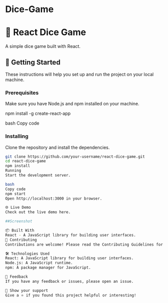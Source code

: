 # Dice-Game
# 🎲 React Dice Game

A simple dice game built with React.

## 🚀 Getting Started

These instructions will help you set up and run the project on your local machine.

### Prerequisites

Make sure you have Node.js and npm installed on your machine.

npm install -g create-react-app

bash
Copy code

### Installing

Clone the repository and install the dependencies.

```bash
git clone https://github.com/your-username/react-dice-game.git
cd react-dice-game
npm install
Running
Start the development server.

bash
Copy code
npm start
Open http://localhost:3000 in your browser.

🌐 Live Demo
Check out the live demo here.

##Screenshot

📦 Built With
React - A JavaScript library for building user interfaces.
🤝 Contributing
Contributions are welcome! Please read the Contributing Guidelines for details.

🛠️ Technologies Used
React: A JavaScript library for building user interfaces.
Node.js: A JavaScript runtime.
npm: A package manager for JavaScript.

📢 Feedback
If you have any feedback or issues, please open an issue.

🌟 Show your support
Give a ⭐️ if you found this project helpful or interesting!
